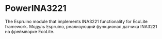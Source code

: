 # PowerINA3221
The Espruino module that implements INA3221 functionality for EcoLite framework. Модуль Espruino, реализующий функционал датчика INA3221 на фреймворке EcoLite.
